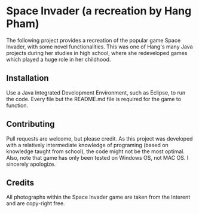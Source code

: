 # Space Invader (a recreation by Hang Pham)

The following project provides a recreation of the popular game Space Invader, with some novel functionalities. This was one of Hang's many Java projects during her studies in high school, where she redeveloped games which played a huge role in her childhood. 

## Installation
Use a Java Integrated Development Environment, such as Eclipse, to run the code. Every file but the README.md file is required for the game to function. 


## Contributing
Pull requests are welcome, but please credit. As this project was developed with a relatively intermediate knowledge of programing (based on knowledge taught from school), the code might not be the most optimal. 
Also, note that game has only been tested on Windows OS, not MAC OS. I sincerely apologize. 


## Credits 
All photographs within the Space Invader game are taken from the Interent and are copy-right free. 
